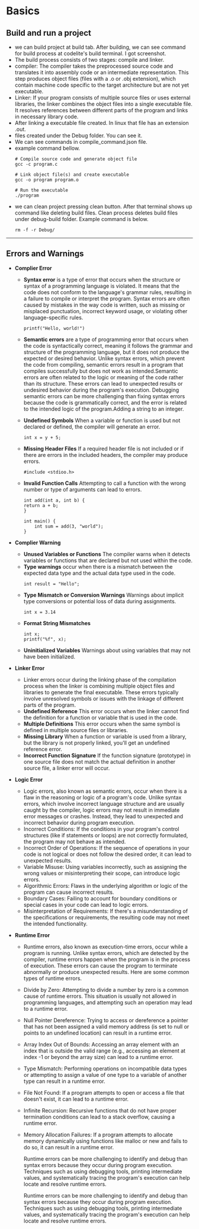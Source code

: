 # Basics

## Build and run a project
- we can build project at build tab. After building, we can see command for build process at codelite's build terminal. I got screenshot.
- The build process consists of two stages: compile and linker.
- compiler: The compiler takes the preprocessed source code and translates it into assembly code or an intermediate representation. This step produces object files (files with a .o or .obj extension), which contain machine code specific to the target architecture but are not yet executable.
- Linker: If your program consists of multiple source files or uses external libraries, the linker combines the object files into a single executable file. It resolves references between different parts of the program and links in necessary library code.
- After linking a executable file created. In linux that file has an extension .out.
- files created under the Debug folder. You can see it.
- We can see commands in compile_command.json file.
- example command bellow.
    ```
    # Compile source code and generate object file
    gcc -c program.c

    # Link object file(s) and create executable
    gcc -o program program.o

    # Run the executable
    ./program

    ```
+ we can clean project pressing clean button. After that terminal shows up command like deleting build files. Clean process deletes build files under debug-build folder. Example command is below.
    ```
    rm -f -r Debug/
    ```
---
## Errors and Warnings
- **Complier Error**
    - **Syntax error** is a type of error that occurs when the structure or syntax of a programming language is violated. It means that the code does not conform to the language's grammar rules, resulting in a failure to compile or interpret the program. Syntax errors are often caused by mistakes in the way code is written, such as missing or misplaced punctuation, incorrect keyword usage, or violating other language-specific rules.
        ```
        printf("Hello, world!")
        ```
    - **Semantic errors** are a type of programming error that occurs when the code is syntactically correct, meaning it follows the grammar and structure of the programming language, but it does not produce the expected or desired behavior. Unlike syntax errors, which prevent the code from compiling, semantic errors result in a program that compiles successfully but does not work as intended.Semantic errors are often related to the logic or meaning of the code rather than its structure. These errors can lead to unexpected results or undesired behavior during the program's execution. Debugging semantic errors can be more challenging than fixing syntax errors because the code is grammatically correct, and the error is related to the intended logic of the program.Adding a string to an integer.



    - **Undefined Symbols** When a variable or function is used but not declared or defined, the compiler will generate an error.
        ```
        int x = y + 5;
        ```
    - **Missing Header Files** If a required header file is not included or if there are errors in the included headers, the compiler may produce errors.
        ```
        #include <stdioo.h>
        ```
    - **Invalid Function Calls** Attempting to call a function with the wrong number or type of arguments can lead to errors.
        ```
        int add(int a, int b) {
        return a + b;
        }

        int main() {
            int sum = add(3, "world");
        }
        ```
- **Complier Warning**

    - **Unused Variables or Functions** The compiler warns when it detects variables or functions that are declared but not used within the code.
    - **Type warnings** occur when there is a mismatch between the expected data type and the actual data type used in the code.
        ```
        int result = "Hello";
        ```
    - **Type Mismatch or Conversion Warnings** Warnings about implicit type conversions or potential loss of data during assignments.
        ```
        int x = 3.14
        ```
    - **Format String Mismatches**
        ```
        int x;
        printf("%f", x);
        ```
    - **Uninitialized Variables** Warnings about using variables that may not have been initialized.

- **Linker Error** 
    - Linker errors occur during the linking phase of the compilation process when the linker is combining multiple object files and libraries to generate the final executable. These errors typically involve unresolved symbols or issues with the linkage of different parts of the program.
    - **Undefined Reference** This error occurs when the linker cannot find the definition for a function or variable that is used in the code.
    - **Multiple Definitions** This error occurs when the same symbol is defined in multiple source files or libraries.
    - **Missing Library** When a function or variable is used from a library, but the library is not properly linked, you'll get an undefined reference error.
    - **Incorrect Function Signature** If the function signature (prototype) in one source file does not match the actual definition in another source file, a linker error will occur.

- **Logic Error** 
    - Logic errors, also known as semantic errors, occur when there is a flaw in the reasoning or logic of a program's code. Unlike syntax errors, which involve incorrect language structure and are usually caught by the compiler, logic errors may not result in immediate error messages or crashes. Instead, they lead to unexpected and incorrect behavior during program execution.
    - Incorrect Conditions: If the conditions in your program's control structures (like if statements or loops) are not correctly formulated, the program may not behave as intended.
    - Incorrect Order of Operations: If the sequence of operations in your code is not logical or does not follow the desired order, it can lead to unexpected results.
    - Variable Misuse: Using variables incorrectly, such as assigning the wrong values or misinterpreting their scope, can introduce logic errors.
    - Algorithmic Errors: Flaws in the underlying algorithm or logic of the program can cause incorrect results.
    - Boundary Cases: Failing to account for boundary conditions or special cases in your code can lead to logic errors.
    - Misinterpretation of Requirements: If there's a misunderstanding of the specifications or requirements, the resulting code may not meet the intended functionality.
- **Runtime Error**
    - Runtime errors, also known as execution-time errors, occur while a program is running. Unlike syntax errors, which are detected by the compiler, runtime errors happen when the program is in the process of execution. These errors can cause the program to terminate abnormally or produce unexpected results. Here are some common types of runtime errors.
    - Divide by Zero: Attempting to divide a number by zero is a common cause of runtime errors. This situation is usually not allowed in programming languages, and attempting such an operation may lead to a runtime error.
    - Null Pointer Dereference: Trying to access or dereference a pointer that has not been assigned a valid memory address (is set to null or points to an undefined location) can result in a runtime error.
    - Array Index Out of Bounds: Accessing an array element with an index that is outside the valid range (e.g., accessing an element at index -1 or beyond the array size) can lead to a runtime error.
    - Type Mismatch: Performing operations on incompatible data types or attempting to assign a value of one type to a variable of another type can result in a runtime error.
    - File Not Found: If a program attempts to open or access a file that doesn't exist, it can lead to a runtime error.
    - Infinite Recursion: Recursive functions that do not have proper termination conditions can lead to a stack overflow, causing a runtime error.
    - Memory Allocation Failures: If a program attempts to allocate memory dynamically using functions like malloc or new and fails to do so, it can result in a runtime error.

        Runtime errors can be more challenging to identify and debug than syntax errors because they occur during program execution. Techniques such as using debugging tools, printing intermediate values, and systematically tracing the program's execution can help locate and resolve runtime errors.

        Runtime errors can be more challenging to identify and debug than syntax errors because they occur during program execution. Techniques such as using debugging tools, printing intermediate values, and systematically tracing the program's execution can help locate and resolve runtime errors.


